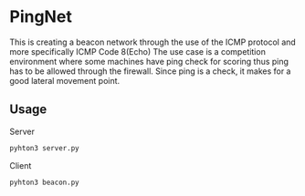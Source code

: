 # PingNet
This is creating a beacon network through the use of the ICMP protocol and more specifically ICMP Code 8(Echo)
The use case is a competition environment where some machines have ping check for scoring thus ping has to be allowed through the firewall.
Since ping is a check, it makes for a good lateral movement point.

## Usage
Server
```bash
pyhton3 server.py
```
Client
```bash
pyhton3 beacon.py
```